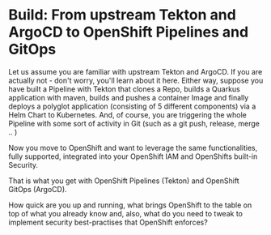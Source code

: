 # Build: From upstream Tekton and ArgoCD to OpenShift Pipelines and GitOps

Let us assume you are familiar with upstream Tekton and ArgoCD. If you are actually not - don't worry, you'll learn about it here. Either way, suppose you have built a Pipeline with Tekton that clones a Repo, builds a Quarkus application with maven, builds and pushes a container Image and finally deploys a polyglot application (consisting of 5 different components) via a Helm Chart to Kubernetes. And, of course, you are triggering the whole Pipeline with some sort of activity in Git (such as a git push, release, merge .. )

Now you move to OpenShift and want to leverage the same functionalities, fully supported, integrated into your OpenShift IAM and OpenShifts built-in Security.&#x20;

That is what you get with OpenShift Pipelines (Tekton) and OpenShift GitOps (ArgoCD).

How quick are you up and running, what brings OpenShift to the table on top of what you already know and, also, what do you need to tweak to implement security best-practises that OpenShift enforces?
